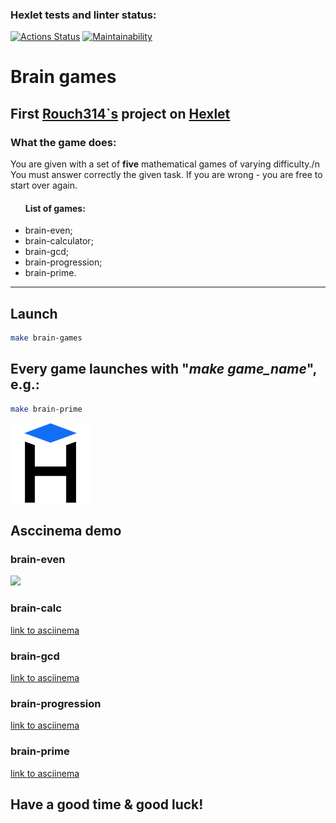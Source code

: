 ### Hexlet tests and linter status:
[![Actions Status](https://github.com/rouch314/frontend-project-44/workflows/hexlet-check/badge.svg)](https://github.com/rouch314/frontend-project-44/actions)
[![Maintainability](https://api.codeclimate.com/v1/badges/b96d860d60246f00f7b0/maintainability)](https://codeclimate.com/github/rouch314/frontend-project-44/maintainability)

<h1>Brain games</h1>
<h2>First <a href="https://github.com/rouch314/" target="_blank">Rouch314`s</a> project on <a href="https://hexlet.io" target="_blank">Hexlet</a></h2>
<h3>What the game does:</h3>
<p> You are given with a set of <b>five</b> mathematical games of varying difficulty./n You must answer correctly the given task. If you are wrong - you are free to start over again.
<ul><h4>List of games:</h4>
 <li>brain-even;</li>
 <li>brain-calculator;</li>
 <li>brain-gcd;</li>
 <li>brain-progression;</li>
 <li>brain-prime.</li>
</ul>

---

## Launch
```bash
make brain-games
```

## Every game launches with "*make game_name*", e.g.:

```bash
make brain-prime
```
[![Hexlet Ltd. logo](https://raw.githubusercontent.com/Hexlet/assets/master/images/hexlet_logo128.png)](https://hexlet.io/?utm_source=github&utm_medium=link&utm_campaign=nodejs-package)

## Asccinema demo

### brain-even
[![](https://asciinema.org/a/604269.svg)](https://asciinema.org/a/604269)

### brain-calc
[link to asciinema](https://asciinema.org/a/604270)

### brain-gcd

[link to asciinema](https://asciinema.org/a/604271)

### brain-progression
[link to asciinema](https://asciinema.org/a/604272)

### brain-prime
[link to asciinema](https://asciinema.org/a/604273)

## Have a good time & good luck!
